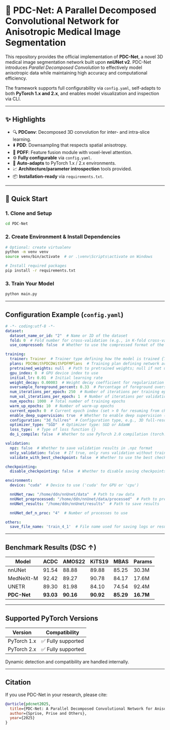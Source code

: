 # 🧠 PDC-Net: A Parallel Decomposed Convolutional Network for Anisotropic Medical Image Segmentation

This repository provides the official implementation of **PDC-Net**, a novel 3D medical image segmentation network built upon **nnUNet v2**. PDC-Net introduces *Parallel Decomposed Convolution* to effectively model anisotropic data while maintaining high accuracy and computational efficiency. 

The framework supports full configurability via `config.yaml`, self-adapts to both **PyTorch 1.x and 2.x**, and enables model visualization and inspection via CLI.

---

## ✨ Highlights

- 🔍 **PDConv**: Decomposed 3D convolution for inter- and intra-slice learning.
- ⬇️ **PDD**: Downsampling that respects spatial anisotropy.
- 🔄 **PDFF**: Feature fusion module with voxel-level attention.
- ⚙️ **Fully configurable** via `config.yaml`.
- 🔧 **Auto-adapts** to PyTorch 1.x / 2.x environments.
- 📈 **Architecture/parameter introspection** tools provided.
- 📦 **Installation-ready** via `requirements.txt`.

---

## 🚀 Quick Start

### 1. Clone and Setup

```bash
cd PDC-Net
```

### 2. Create Environment & Install Dependencies

```bash
# Optional: create virtualenv
python -m venv venv
source venv/bin/activate  # or .\venv\Scripts\activate on Windows

# Install required packages
pip install -r requirements.txt
```

### 3. Train Your Model

```bash
python main.py
```

---

##  Configuration Example (`config.yaml`)

```yaml
# -*- coding:utf-8 -*-
dataset:
  dataset_name_or_id: "2"  # Name or ID of the dataset
  fold: 0  # Fold number for cross-validation (e.g., in K-fold cross-validation)
  use_compressed: false  # Whether to use the compressed format of the dataset

training:
  trainer: Trainer  # Trainer type defining how the model is trained {Trainer, TrainerStatic}
  plans: PDCNWithPDCDWithPDFMPlans  # Training plan defining network architecture and preprocessing {nnUNetPlans, nnUNetResEncUNetPlans, nnUnetWithPdconvPlans, PDCNPlans, PDCNWithPDCDPlans, PDCNWithPDCDWithPDFMPlans, UNETRPlans, TransBTSPlans, SwinUNETRPlans, nnFormerPlans, UX_NetPlans, MedNeXtMPlans, TransBTSPlans}
  pretrained_weights: null  # Path to pretrained weights; null if not using any pretrained model
  gpu_index: 0  # GPU device index to use
  initial_lr: 0.01  # Initial learning rate
  weight_decay: 0.00003  # Weight decay coefficient for regularization (prevents overfitting)
  oversample_foreground_percent: 0.33  # Percentage of foreground oversampling to increase foreground samples
  num_iterations_per_epoch: 250  # Number of iterations per training epoch
  num_val_iterations_per_epoch: 1  # Number of iterations per validation epoch
  num_epochs: 1000  # Total number of training epochs
  warm_up_epochs: 10  # Number of warm-up epochs
  current_epoch: 0  # Current epoch index (set > 0 for resuming from checkpoint)
  enable_deep_supervision: true  # Whether to enable deep supervision (multi-level output supervision)
  configuration: "3d_fullres"  # Configuration type, e.g., 3D full-resolution {2d, 3d_fullres, 3d_lowres, 3d_cascade_lowres}
  optimizer_type: "SGD"  # Optimizer type: SGD or AdamW
  loss_type:  # Type of loss function {}
  do_i_compile: false  # Whether to use PyTorch 2.0 compilation (torch.compile)

validation:
  npz: false  # Whether to save validation results in .npz format
  only_validation: false  # If true, only runs validation without training
  validate_with_best_checkpoint: false  # Whether to use the best checkpoint for validation

checkpointing:
  disable_checkpointing: false  # Whether to disable saving checkpoints

environment:
  device: "cuda"  # Device to use ('cuda' for GPU or 'cpu')

  nnUNet_raw: "/home/ddn/nnUnet/data"  # Path to raw data
  nnUNet_preprocessed: "/home/ddn/nnUnet/data/processed"  # Path to preprocessed data
  nnUNet_results: "/home/ddn/nnUnet/results"  # Path to save results

  nnUNet_def_n_proc: "4"  # Number of processes to use

others:
  save_file_name: 'train_4_1'  # File name used for saving logs or results

```

---

##  Benchmark Results (DSC ↑)

| Model       | ACDC      | AMOS22    | KiTS19    | MBAS      | Params    |
| ----------- | --------- | --------- | --------- | --------- | --------- |
| nnUNet      | 91.54     | 88.88     | 89.88     | 85.25     | 30.3M     |
| MedNeXt-M   | 92.42     | 89.27     | 90.78     | 84.17     | 17.6M     |
| UNETR       | 89.30     | 81.98     | 84.10     | 74.54     | 92.4M     |
| **PDC-Net** | **93.03** | **90.16** | **90.92** | **85.29** | **16.7M** |

---

##  Supported PyTorch Versions

| Version     | Compatibility     |
| ----------- | ----------------- |
| PyTorch 1.x | ✅ Fully supported |
| PyTorch 2.x | ✅ Fully supported |

Dynamic detection and compatibility are handled internally.

---

##  Citation

If you use PDC-Net in your research, please cite:

```bibtex
@article{pdcnet2025,
  title={PDC-Net: A Parallel Decomposed Convolutional Network for Anisotropic Medical Image Segmentation},
  author={Sprise, Prise and Others},
  year={2025}
}
```
